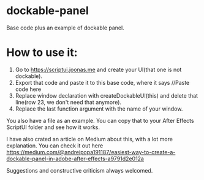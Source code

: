 # dockable-panel
Base code plus an example of dockable panel.


# How to use it:
1. Go to https://scriptui.joonas.me and create your UI(that one is not dockable).
2. Export that code and paste it to this base code, where it says //Paste code here
3. Replace window declaration with createDockableUI(this) and delete that line(row 23, we don't need that anymore).
4. Replace the last function argument with the name of your window.

You also have a file as an example. You can copy that to your After Effects ScriptUI folder and see how it works.

I have also crated an article on Medium about this, with a lot more explanation. You can check it out here
https://medium.com/@andreipopa191187/easiest-way-to-create-a-dockable-panel-in-adobe-after-effects-a9791d2e012a

Suggestions and constructive criticism always welcomed.
